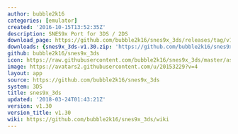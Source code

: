 ```yaml
---
author: bubble2k16
categories: [emulator]
created: '2016-10-15T13:52:35Z'
description: SNES9x Port for 3DS / 2DS
download_page: https://github.com/bubble2k16/snes9x_3ds/releases/tag/v1.30
downloads: {snes9x_3ds-v1.30.zip: 'https://github.com/bubble2k16/snes9x_3ds/releases/download/v1.30/snes9x_3ds-v1.30.zip'}
github: bubble2k16/snes9x_3ds
icon: https://raw.githubusercontent.com/bubble2k16/snes9x_3ds/master/assets/icon.png
image: https://avatars2.githubusercontent.com/u/20153229?v=4
layout: app
source: https://github.com/bubble2k16/snes9x_3ds
system: 3DS
title: snes9x_3ds
updated: '2018-03-24T01:43:21Z'
version: v1.30
version_title: v1.30
wiki: https://github.com/bubble2k16/snes9x_3ds/wiki
---
```

